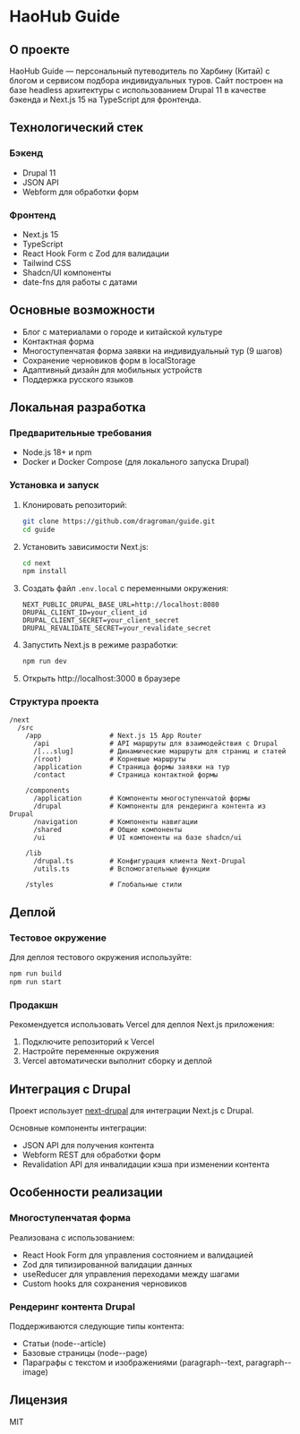 # HaoHub Guide

## О проекте

HaoHub Guide — персональный путеводитель по Харбину (Китай) с блогом и сервисом подбора индивидуальных туров. Сайт построен на базе headless архитектуры с использованием Drupal 11 в качестве бэкенда и Next.js 15 на TypeScript для фронтенда.

## Технологический стек

### Бэкенд

- Drupal 11
- JSON API
- Webform для обработки форм

### Фронтенд

- Next.js 15
- TypeScript
- React Hook Form с Zod для валидации
- Tailwind CSS
- Shadcn/UI компоненты
- date-fns для работы с датами

## Основные возможности

- Блог с материалами о городе и китайской культуре
- Контактная форма
- Многоступенчатая форма заявки на индивидуальный тур (9 шагов)
- Сохранение черновиков форм в localStorage
- Адаптивный дизайн для мобильных устройств
- Поддержка русского языков

## Локальная разработка

### Предварительные требования

- Node.js 18+ и npm
- Docker и Docker Compose (для локального запуска Drupal)

### Установка и запуск

1. Клонировать репозиторий:

   ```bash
   git clone https://github.com/dragroman/guide.git
   cd guide
   ```

2. Установить зависимости Next.js:

   ```bash
   cd next
   npm install
   ```

3. Создать файл `.env.local` с переменными окружения:

   ```
   NEXT_PUBLIC_DRUPAL_BASE_URL=http://localhost:8080
   DRUPAL_CLIENT_ID=your_client_id
   DRUPAL_CLIENT_SECRET=your_client_secret
   DRUPAL_REVALIDATE_SECRET=your_revalidate_secret
   ```

4. Запустить Next.js в режиме разработки:

   ```bash
   npm run dev
   ```

5. Открыть http://localhost:3000 в браузере

### Структура проекта

```
/next
  /src
    /app                 # Next.js 15 App Router
      /api               # API маршруты для взаимодействия с Drupal
      /[...slug]         # Динамические маршруты для страниц и статей
      /(root)            # Корневые маршруты
      /application       # Страница формы заявки на тур
      /contact           # Страница контактной формы

    /components
      /application       # Компоненты многоступенчатой формы
      /drupal            # Компоненты для рендеринга контента из Drupal
      /navigation        # Компоненты навигации
      /shared            # Общие компоненты
      /ui                # UI компоненты на базе shadcn/ui

    /lib
      /drupal.ts         # Конфигурация клиента Next-Drupal
      /utils.ts          # Вспомогательные функции

    /styles              # Глобальные стили
```

## Деплой

### Тестовое окружение

Для деплоя тестового окружения используйте:

```bash
npm run build
npm run start
```

### Продакшн

Рекомендуется использовать Vercel для деплоя Next.js приложения:

1. Подключите репозиторий к Vercel
2. Настройте переменные окружения
3. Vercel автоматически выполнит сборку и деплой

## Интеграция с Drupal

Проект использует [next-drupal](https://next-drupal.org/) для интеграции Next.js с Drupal.

Основные компоненты интеграции:

- JSON API для получения контента
- Webform REST для обработки форм
- Revalidation API для инвалидации кэша при изменении контента

## Особенности реализации

### Многоступенчатая форма

Реализована с использованием:

- React Hook Form для управления состоянием и валидацией
- Zod для типизированной валидации данных
- useReducer для управления переходами между шагами
- Custom hooks для сохранения черновиков

### Рендеринг контента Drupal

Поддерживаются следующие типы контента:

- Статьи (node--article)
- Базовые страницы (node--page)
- Параграфы с текстом и изображениями (paragraph--text, paragraph--image)

## Лицензия

MIT
